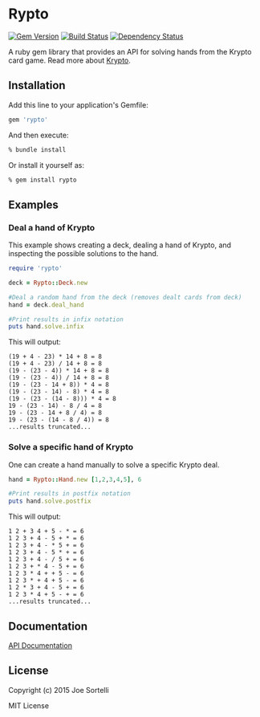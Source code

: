 # Rypto

[![Gem Version](https://badge.fury.io/rb/rypto.svg)](http://badge.fury.io/rb/rypto)
[![Build Status](https://travis-ci.org/sortelli/rypto.svg?branch=develop)](https://travis-ci.org/sortelli/rypto)
[![Dependency Status](https://gemnasium.com/sortelli/rypto.svg)](https://gemnasium.com/sortelli/rypto)


A ruby gem library that provides an API for solving hands from the
Krypto card game.  Read more about
[Krypto](http://en.wikipedia.org/wiki/Krypto_%28game%29).

## Installation

Add this line to your application's Gemfile:

```ruby
gem 'rypto'
```

And then execute:

```bash
% bundle install
```

Or install it yourself as:

```bash
% gem install rypto
```

## Examples

### Deal a hand of Krypto

This example shows creating a deck, dealing a hand of Krypto, and
inspecting the possible solutions to the hand.

```ruby
require 'rypto'

deck = Rypto::Deck.new

#Deal a random hand from the deck (removes dealt cards from deck)
hand = deck.deal_hand

#Print results in infix notation
puts hand.solve.infix
```

This will output:

```
(19 + 4 - 23) * 14 + 8 = 8
(19 + 4 - 23) / 14 + 8 = 8
(19 - (23 - 4)) * 14 + 8 = 8
(19 - (23 - 4)) / 14 + 8 = 8
(19 - (23 - 14 + 8)) * 4 = 8
(19 - (23 - 14) - 8) * 4 = 8
(19 - (23 - (14 - 8))) * 4 = 8
19 - (23 - 14) - 8 / 4 = 8
19 - (23 - 14 + 8 / 4) = 8
19 - (23 - (14 - 8 / 4)) = 8
...results truncated...
```

### Solve a specific hand of Krypto

One can create a hand manually to solve a specific Krypto deal.

```ruby
hand = Rypto::Hand.new [1,2,3,4,5], 6

#Print results in postfix notation
puts hand.solve.postfix
```

This will output:

```
1 2 + 3 4 + 5 - * = 6
1 2 3 + 4 - 5 + * = 6
1 2 3 + 4 - * 5 + = 6
1 2 3 + 4 - 5 * + = 6
1 2 3 + 4 - / 5 + = 6
1 2 3 + * 4 - 5 + = 6
1 2 3 * 4 + + 5 - = 6
1 2 3 * + 4 + 5 - = 6
1 2 * 3 + 4 - 5 + = 6
1 2 3 * 4 + 5 - + = 6
...results truncated...
```

## Documentation

[API Documentation](http://www.rubydoc.info/gems/rypto/0.1.0)

## License

Copyright (c) 2015 Joe Sortelli

MIT License
